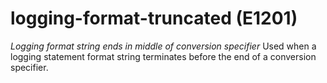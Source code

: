 # logging-format-truncated (E1201)

*Logging format string ends in middle of conversion specifier* Used when
a logging statement format string terminates before the end of a
conversion specifier.
